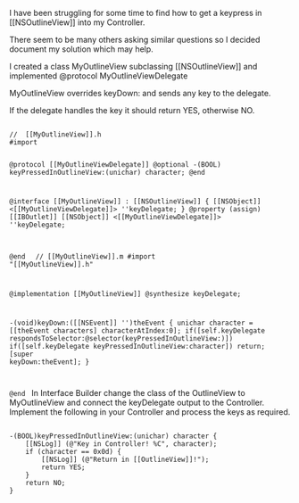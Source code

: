 I have been struggling for some time to find how to get a keypress in [[NSOutlineView]] into my Controller.

There seem to be many others asking similar questions so I decided document my solution which may help.

I created a class M<nowiki/>yOutlineView  subclassing [[NSOutlineView]]
and implemented @protocol M<nowiki/>yOutlineViewDelegate


M<nowiki/>yOutlineView overrides keyDown: and sends any key to the delegate.

If the delegate handles the key it should return YES, otherwise NO.

<code>
//  [[MyOutlineView]].h
#import <Cocoa/Cocoa.h>

@protocol [[MyOutlineViewDelegate]]
@optional
-(BOOL) keyPressedInOutlineView:(unichar) character;
@end

@interface [[MyOutlineView]] : [[NSOutlineView]] {
	[[NSObject]] <[[MyOutlineViewDelegate]]> ''keyDelegate;
}
@property (assign) [[IBOutlet]] [[NSObject]] <[[MyOutlineViewDelegate]]> ''keyDelegate;

@end
</code>
<code>
//  [[MyOutlineView]].m
#import "[[MyOutlineView]].h"

@implementation [[MyOutlineView]]
@synthesize keyDelegate;

-(void)keyDown:([[NSEvent]] '')theEvent
{
	unichar character = [[theEvent characters] characterAtIndex:0];
	if([self.keyDelegate respondsToSelector:@selector(keyPressedInOutlineView:)])
		if([self.keyDelegate keyPressedInOutlineView:character])
		return;
	[super keyDown:theEvent];
}

@end
</code>
In Interface Builder change the class of the O<nowiki/>utlineView to M<nowiki/>yOutlineView and connect the keyDelegate output to the Controller. 
Implement the following in your Controller and process the keys as required.

<code>
-(BOOL)keyPressedInOutlineView:(unichar) character {
	[[NSLog]] (@"Key in Controller! %C", character);
	if (character == 0x0d) {
        [[NSLog]] (@"Return in [[OutlineView]]!");
		return YES;
	}
	return NO;
}
</code>